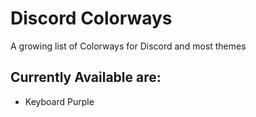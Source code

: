 # Discord Colorways
A growing list of Colorways for Discord and most themes

## Currently Available are:
* Keyboard Purple
